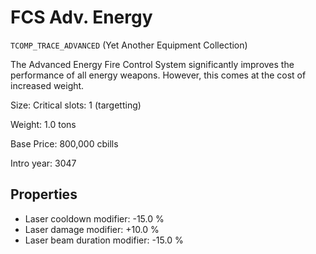 # FCS Adv. Energy

`TCOMP_TRACE_ADVANCED` (Yet Another Equipment Collection)

The Advanced Energy Fire Control System significantly improves the performance of all energy weapons. However, this comes at the cost of increased weight.

Size: Critical slots: 1 (targetting)

Weight: 1.0 tons

Base Price: 800,000 cbills

Intro year: 3047

## Properties
* Laser cooldown modifier: -15.0 %
* Laser damage modifier: +10.0 %
* Laser beam duration modifier: -15.0 %
